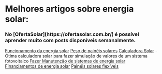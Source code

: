 <h1>Melhores artigos sobre energia solar:</h1>
<h3>No [OfertaSolar](https://ofertasolar.com.br/) é possível aprender muito com posts disponíveis semanalmente.</h3>

[Funcionamento da energia solar](https://ofertasolar.com.br/tecnologia/como-funciona-energia-solar/)
[Peso de painéis solares](https://ofertasolar.com.br/geral/peso-de-placas-solares/)
[Calculadora Solar](https://ofertasolar.com.br/calculadora-solar/) - Ótima calculadora solar para fazer simulação de valores de um sistema fotovoltaico
[Fazer Manutenção de sistemas de energia solar](https://ofertasolar.com.br/instalacao/manutencao-energia-solar/)
[Financiamentos de energia solar](https://ofertasolar.com.br/financiamento/financiamento-de-sistemas-fotovoltaicos/)
[Painéis solares flexíveis](https://ofertasolar.com.br/geral/painel-solar-flexivel/)

